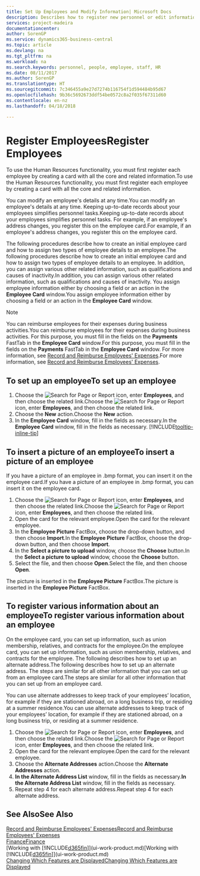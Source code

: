 ```yaml
---
title: Set Up Employees and Modify Information| Microsoft Docs
description: Describes how to register new personnel or edit information for existing staff.
services: project-madeira
documentationcenter: 
author: SorenGP
ms.service: dynamics365-business-central
ms.topic: article
ms.devlang: na
ms.tgt_pltfrm: na
ms.workload: na
ms.search.keywords: personnel, people, employee, staff, HR
ms.date: 08/11/2017
ms.author: SorenGP
ms.translationtype: HT
ms.sourcegitcommit: 7c346455a9e27d7274b116754f1d594484b95d67
ms.openlocfilehash: 9b36c5692673ddf54be0572c8a2f035f67311d60
ms.contentlocale: en-nz
ms.lasthandoff: 04/18/2018

---
```

# <a name="register-employees"></a><span data-ttu-id="c2708-103">Register Employees</span><span class="sxs-lookup"><span data-stu-id="c2708-103">Register Employees</span></span>
<span data-ttu-id="c2708-104">To use the Human Resources functionality, you must first register each employee by creating a card with all the core and related information.</span><span class="sxs-lookup"><span data-stu-id="c2708-104">To use the Human Resources functionality, you must first register each employee by creating a card with all the core and related information.</span></span>

<span data-ttu-id="c2708-105">You can modify an employee's details at any time.</span><span class="sxs-lookup"><span data-stu-id="c2708-105">You can modify an employee's details at any time.</span></span> <span data-ttu-id="c2708-106">Keeping up-to-date records about your employees simplifies personnel tasks.</span><span class="sxs-lookup"><span data-stu-id="c2708-106">Keeping up-to-date records about your employees simplifies personnel tasks.</span></span> <span data-ttu-id="c2708-107">For example, if an employee's address changes, you register this on the employee card.</span><span class="sxs-lookup"><span data-stu-id="c2708-107">For example, if an employee's address changes, you register this on the employee card.</span></span>

<span data-ttu-id="c2708-108">The following procedures describe how to create an initial employee card and how to assign two types of employee details to an employee.</span><span class="sxs-lookup"><span data-stu-id="c2708-108">The following procedures describe how to create an initial employee card and how to assign two types of employee details to an employee.</span></span> <span data-ttu-id="c2708-109">In addition, you can assign various other related information, such as qualifications and causes of inactivity.</span><span class="sxs-lookup"><span data-stu-id="c2708-109">In addition, you can assign various other related information, such as qualifications and causes of inactivity.</span></span> <span data-ttu-id="c2708-110">You assign employee information either by choosing a field or an action in the **Employee Card** window.</span><span class="sxs-lookup"><span data-stu-id="c2708-110">You assign employee information either by choosing a field or an action in the **Employee Card** window.</span></span>

> [!NOTE]  
> <span data-ttu-id="c2708-111">You can reimburse employees for their expenses during business activities.</span><span class="sxs-lookup"><span data-stu-id="c2708-111">You can reimburse employees for their expenses during business activities.</span></span> <span data-ttu-id="c2708-112">For this purpose, you must fill in the fields on the **Payments** FastTab in the **Employee Card** window.</span><span class="sxs-lookup"><span data-stu-id="c2708-112">For this purpose, you must fill in the fields on the **Payments** FastTab in the **Employee Card** window.</span></span> <span data-ttu-id="c2708-113">For more information, see [Record and Reimburse Employees' Expenses](finance-how-record-reimburse-employee-expenses.md).</span><span class="sxs-lookup"><span data-stu-id="c2708-113">For more information, see [Record and Reimburse Employees' Expenses](finance-how-record-reimburse-employee-expenses.md).</span></span>

## <a name="to-set-up-an-employee"></a><span data-ttu-id="c2708-114">To set up an employee</span><span class="sxs-lookup"><span data-stu-id="c2708-114">To set up an employee</span></span>
1. <span data-ttu-id="c2708-115">Choose the ![Search for Page or Report](media/ui-search/search_small.png "Search for Page or Report icon") icon, enter **Employees**, and then choose the related link.</span><span class="sxs-lookup"><span data-stu-id="c2708-115">Choose the ![Search for Page or Report](media/ui-search/search_small.png "Search for Page or Report icon") icon, enter **Employees**, and then choose the related link.</span></span>
2. <span data-ttu-id="c2708-116">Choose the **New** action.</span><span class="sxs-lookup"><span data-stu-id="c2708-116">Choose the **New** action.</span></span>
3. <span data-ttu-id="c2708-117">In the **Employee Card** window, fill in the fields as necessary.</span><span class="sxs-lookup"><span data-stu-id="c2708-117">In the **Employee Card** window, fill in the fields as necessary.</span></span> [!INCLUDE[tooltip-inline-tip](includes/tooltip-inline-tip_md.md)]

## <a name="to-insert-a-picture-of-an-employee"></a><span data-ttu-id="c2708-118">To insert a picture of an employee</span><span class="sxs-lookup"><span data-stu-id="c2708-118">To insert a picture of an employee</span></span>
<span data-ttu-id="c2708-119">If you have a picture of an employee in .bmp format, you can insert it on the employee card.</span><span class="sxs-lookup"><span data-stu-id="c2708-119">If you have a picture of an employee in .bmp format, you can insert it on the employee card.</span></span>

1. <span data-ttu-id="c2708-120">Choose the ![Search for Page or Report](media/ui-search/search_small.png "Search for Page or Report icon") icon, enter **Employees**, and then choose the related link.</span><span class="sxs-lookup"><span data-stu-id="c2708-120">Choose the ![Search for Page or Report](media/ui-search/search_small.png "Search for Page or Report icon") icon, enter **Employees**, and then choose the related link.</span></span>
2. <span data-ttu-id="c2708-121">Open the card for the relevant employee.</span><span class="sxs-lookup"><span data-stu-id="c2708-121">Open the card for the relevant employee.</span></span>
3. <span data-ttu-id="c2708-122">In the **Employee Picture** FactBox, choose the drop-down button, and then choose **Import**.</span><span class="sxs-lookup"><span data-stu-id="c2708-122">In the **Employee Picture** FactBox, choose the drop-down button, and then choose **Import**.</span></span>
4. <span data-ttu-id="c2708-123">In the **Select a picture to upload** window, choose the **Choose** button.</span><span class="sxs-lookup"><span data-stu-id="c2708-123">In the **Select a picture to upload** window, choose the **Choose** button.</span></span>
5. <span data-ttu-id="c2708-124">Select the file, and then choose **Open**.</span><span class="sxs-lookup"><span data-stu-id="c2708-124">Select the file, and then choose **Open**.</span></span>

<span data-ttu-id="c2708-125">The picture is inserted in the **Employee Picture** FactBox.</span><span class="sxs-lookup"><span data-stu-id="c2708-125">The picture is inserted in the **Employee Picture** FactBox.</span></span>

## <a name="to-register-various-information-about-an-employee"></a><span data-ttu-id="c2708-126">To register various information about an employee</span><span class="sxs-lookup"><span data-stu-id="c2708-126">To register various information about an employee</span></span>
<span data-ttu-id="c2708-127">On the employee card, you can set up information, such as union membership, relatives, and contracts for the employee.</span><span class="sxs-lookup"><span data-stu-id="c2708-127">On the employee card, you can set up information, such as union membership, relatives, and contracts for the employee.</span></span> <span data-ttu-id="c2708-128">The following describes how to set up an alternate address.</span><span class="sxs-lookup"><span data-stu-id="c2708-128">The following describes how to set up an alternate address.</span></span> <span data-ttu-id="c2708-129">The steps are similar for all other information that you can set up from an employee card.</span><span class="sxs-lookup"><span data-stu-id="c2708-129">The steps are similar for all other information that you can set up from an employee card.</span></span>

<span data-ttu-id="c2708-130">You can use alternate addresses to keep track of your employees’ location, for example if they are stationed abroad, on a long business trip, or residing at a summer residence.</span><span class="sxs-lookup"><span data-stu-id="c2708-130">You can use alternate addresses to keep track of your employees’ location, for example if they are stationed abroad, on a long business trip, or residing at a summer residence.</span></span>

1. <span data-ttu-id="c2708-131">Choose the ![Search for Page or Report](media/ui-search/search_small.png "Search for Page or Report icon") icon, enter **Employees**, and then choose the related link.</span><span class="sxs-lookup"><span data-stu-id="c2708-131">Choose the ![Search for Page or Report](media/ui-search/search_small.png "Search for Page or Report icon") icon, enter **Employees**, and then choose the related link.</span></span>
2. <span data-ttu-id="c2708-132">Open the card for the relevant employee.</span><span class="sxs-lookup"><span data-stu-id="c2708-132">Open the card for the relevant employee.</span></span>
3. <span data-ttu-id="c2708-133">Choose the **Alternate Addresses** action.</span><span class="sxs-lookup"><span data-stu-id="c2708-133">Choose the **Alternate Addresses** action.</span></span>
4. <span data-ttu-id="c2708-134">**In the Alternate Address List** window, fill in the fields as necessary.</span><span class="sxs-lookup"><span data-stu-id="c2708-134">**In the Alternate Address List** window, fill in the fields as necessary.</span></span>
5. <span data-ttu-id="c2708-135">Repeat step 4 for each alternate address.</span><span class="sxs-lookup"><span data-stu-id="c2708-135">Repeat step 4 for each alternate address.</span></span>

## <a name="see-also"></a><span data-ttu-id="c2708-136">See Also</span><span class="sxs-lookup"><span data-stu-id="c2708-136">See Also</span></span>
[<span data-ttu-id="c2708-137">Record and Reimburse Employees' Expenses</span><span class="sxs-lookup"><span data-stu-id="c2708-137">Record and Reimburse Employees' Expenses</span></span>](finance-how-record-reimburse-employee-expenses.md)  
[<span data-ttu-id="c2708-138">Finance</span><span class="sxs-lookup"><span data-stu-id="c2708-138">Finance</span></span>](finance.md)  
<span data-ttu-id="c2708-139">[Working with [!INCLUDE[d365fin](includes/d365fin_md.md)]](ui-work-product.md)</span><span class="sxs-lookup"><span data-stu-id="c2708-139">[Working with [!INCLUDE[d365fin](includes/d365fin_md.md)]](ui-work-product.md)</span></span>  
[<span data-ttu-id="c2708-140">Changing Which Features are Displayed</span><span class="sxs-lookup"><span data-stu-id="c2708-140">Changing Which Features are Displayed</span></span>](ui-experiences.md)

